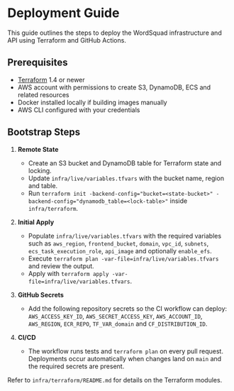 # Deployment Guide

This guide outlines the steps to deploy the WordSquad infrastructure and API using Terraform and GitHub Actions.

## Prerequisites

- [Terraform](https://www.terraform.io/downloads.html) 1.4 or newer
- AWS account with permissions to create S3, DynamoDB, ECS and related resources
- Docker installed locally if building images manually
- AWS CLI configured with your credentials

## Bootstrap Steps

1. **Remote State**
   - Create an S3 bucket and DynamoDB table for Terraform state and locking.
   - Update `infra/live/variables.tfvars` with the bucket name, region and table.
   - Run `terraform init -backend-config="bucket=<state-bucket>" -backend-config="dynamodb_table=<lock-table>"` inside `infra/terraform`.

2. **Initial Apply**
   - Populate `infra/live/variables.tfvars` with the required variables such as `aws_region`, `frontend_bucket`, `domain`, `vpc_id`, `subnets`, `ecs_task_execution_role`, `api_image` and optionally `enable_efs`.
   - Execute `terraform plan -var-file=infra/live/variables.tfvars` and review the output.
   - Apply with `terraform apply -var-file=infra/live/variables.tfvars`.

3. **GitHub Secrets**
   - Add the following repository secrets so the CI workflow can deploy:
     `AWS_ACCESS_KEY_ID`, `AWS_SECRET_ACCESS_KEY`, `AWS_ACCOUNT_ID`, `AWS_REGION`, `ECR_REPO`, `TF_VAR_domain` and `CF_DISTRIBUTION_ID`.

4. **CI/CD**
   - The workflow runs tests and `terraform plan` on every pull request. Deployments occur automatically when changes land on `main` and the required secrets are present.

Refer to `infra/terraform/README.md` for details on the Terraform modules.
